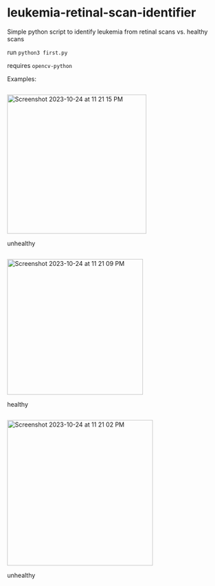 # leukemia-retinal-scan-identifier
Simple python script to identify leukemia from retinal scans vs. healthy scans

run `python3 first.py`

requires `opencv-python`

Examples:
```

```
<img width="324" alt="Screenshot 2023-10-24 at 11 21 15 PM" src="https://github.com/james-see/leukemia-retinal-scan-identifier/assets/616585/b513c7dc-744b-41a1-b699-6ea9fdace252">

unhealthy

```

```
<img width="316" alt="Screenshot 2023-10-24 at 11 21 09 PM" src="https://github.com/james-see/leukemia-retinal-scan-identifier/assets/616585/08e414b9-2497-4e8f-8c69-97235a3d0dd1">

healthy

```

```
<img width="339" alt="Screenshot 2023-10-24 at 11 21 02 PM" src="https://github.com/james-see/leukemia-retinal-scan-identifier/assets/616585/57c212c8-9e72-488f-b872-7f9a7105b588">

unhealthy
